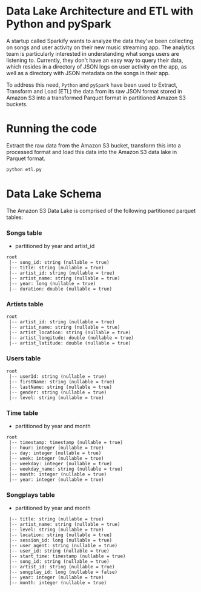 # Data Lake Architecture and ETL with Python and pySpark

A startup called Sparkify wants to analyze the data they've been collecting on songs and user activity on their new music streaming app. The analytics team is particularly interested in understanding what songs users are listening to. Currently, they don't have an easy way to query their data, which resides in a directory of JSON logs on user activity on the app, as well as a directory with JSON metadata on the songs in their app. 

To address this need, `Python` and `pySpark` have been used to Extract, Transform and Load (ETL) the data from its raw JSON format stored in Amazon S3 into a transformed Parquet format in partitioned Amazon S3 buckets.

# Running the code

Extract the raw data from the Amazon S3 bucket, transform this into a processed format and load this data into the Amazon S3 data lake in Parquet format.
```bash
python etl.py
``` 

# Data Lake Schema
The Amazon S3 Data Lake is comprised of the following partitioned parquet tables:

### Songs table 
- partitioned by year and artist_id
```
root
 |-- song_id: string (nullable = true)
 |-- title: string (nullable = true)
 |-- artist_id: string (nullable = true)
 |-- artist_name: string (nullable = true)
 |-- year: long (nullable = true)
 |-- duration: double (nullable = true)
```

### Artists table                                              
```
root
 |-- artist_id: string (nullable = true)
 |-- artist_name: string (nullable = true)
 |-- artist_location: string (nullable = true)
 |-- artist_longitude: double (nullable = true)
 |-- artist_latitude: double (nullable = true)
```

### Users table                                           
```
root
 |-- userId: string (nullable = true)
 |-- firstName: string (nullable = true)
 |-- lastName: string (nullable = true)
 |-- gender: string (nullable = true)
 |-- level: string (nullable = true)
```

### Time table 
- partitioned by year and month
```
root
 |-- timestamp: timestamp (nullable = true)
 |-- hour: integer (nullable = true)
 |-- day: integer (nullable = true)
 |-- week: integer (nullable = true)
 |-- weekday: integer (nullable = true)
 |-- weekday_name: string (nullable = true)
 |-- month: integer (nullable = true)
 |-- year: integer (nullable = true)
```

### Songplays table 
- partitioned by year and month
```root
 |-- title: string (nullable = true)
 |-- artist_name: string (nullable = true)
 |-- level: string (nullable = true)
 |-- location: string (nullable = true)
 |-- session_id: long (nullable = true)
 |-- user_agent: string (nullable = true)
 |-- user_id: string (nullable = true)
 |-- start_time: timestamp (nullable = true)
 |-- song_id: string (nullable = true)
 |-- artist_id: string (nullable = true)
 |-- songplay_id: long (nullable = false)
 |-- year: integer (nullable = true)
 |-- month: integer (nullable = true)
```
